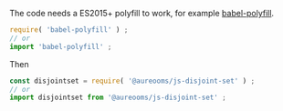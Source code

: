 The code needs a ES2015+ polyfill to work, for example
[babel-polyfill](https://babeljs.io/docs/usage/polyfill).
```js
require( 'babel-polyfill' ) ;
// or
import 'babel-polyfill' ;
```

Then
```js
const disjointset = require( '@aureooms/js-disjoint-set' ) ;
// or
import disjointset from '@aureooms/js-disjoint-set' ;
```
